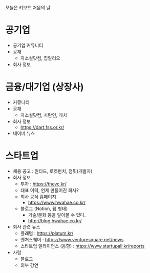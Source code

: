 오늘은 키보드 처음의 날

# **공기업**

- 공기업 커뮤니티
- 공채
  - 자소설닷컴, 잡알리오
- 회사 정보

# **금융/대기업 (상장사)**

- 커뮤니티
- 공채
  - 자소설닷컴, 사람인, 캐치
- 회사 정보
  - https://dart.fss.or.kr/
- 네이버 뉴스

# **스타트업**

- 채용 공고 : 원티드, 로켓펀치, 점핏(개발자)
- 회사 정보
  - 투자 : https://thevc.kr/
  - 대표 이력, 언제 만들어진 회사?
  - 회사 공식 홈페이지
    - https://www.hwahae.co.kr/
  - 블로그 (Notion, 웹 형태)
    - 기술/문화 등을 알아볼 수 있다.
    - http://blog.hwahae.co.kr/
- 회사 관련 뉴스
  - 플래텀 : https://platum.kr/
  - 벤처스퀘어 : https://www.venturesquare.net/news
  - 스타트업 얼라이언스 (동향) : https://www.startupall.kr/reports
- 사람
  - 블로그
  - 외부 강연